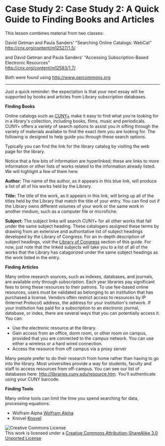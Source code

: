 # Case Study 2: Case Study 2: A Quick Guide to Finding Books and Articles

This lesson combines material from two classes:

David Getman and Paula Sanders' "Searching Online Catalogs: WebCat"  
<http://cnx.org/content/m12527/1.5/>

and
David Getman and Paula Sanders' "Accessing Subscription-Based Electronic Resources"  
<http://cnx.org/content/m12583/1.7/>

Both were found using <http://www.oercommons.org>

---
Just a quick reminder: the expectation is that your next essay will be supported by books and articles from Library subscription databases.

**Finding Books**

Online catalogs such as [CUNY+](http://apps.appl.cuny.edu:83/F?func=find-b-0) make it easy to find what you're looking for in a library's collection, including books, films, music and periodicals. CUNY+ offers a variety of search options to assist you in sifting through the variety of materials availabe to find the exact item you are looking for. The following is designed to help guide you through these search options.

Typically you can find the link for the library catalog by visiting the web page for the library.

Notice that a few bits of information are hyperlinked; these are links to more information or other lists of works related to the information already listed. We will highlight a few of them here.

**Author:** The name of the author, as it appears in this blue link, will produce a list of all of his works held by the Library.

**Title:** The title of the work, as it appears in this link, will bring up all of the titles held by the Library that match the title of your entry. You can find out if the Library owns different volumes of your work or the same work in another medium, such as a computer file or microfiche.

**Subject:** The subject links will search CUNY+ for all other works that fall under the same subject heading. These catalogers assigned these terms by drawing from an extensive and authoritative list of subject headings developed by the Library of Congress. For an in-depth description of subject headings, visit the [Library of Congress](http://cnx.org/content/m12585/latest/#loc) section of this guide. For now, just note that the linked subjects will take you to a list of all of the works that the Library has catagorized under the same subject headings as the work listed in the entry.

**Finding Articles**

Many online research sources, such as indexes, databases, and journals, are available only through subscription. Each year libraries pay significant fees to bring these resources to their patrons. To use fee-based online resources, users must be validated as belonging to an institution that has purchased a license. Vendors often restrict access to resources by IP (Internet Protocol) address, the address for your institution's network. If your institution has paid for a subscription to an electronic journal, database, or index, there are several ways that you can potentially access it. You can:

* Use the electronic resource at the library.
* Gain access from an office, dorm room, or other room on campus, provided that you are connected to the campus network. You can use either a wireless or a hard wired connection.
* Access the resource from off campus via a proxy server

Many people prefer to do their research from home rather than having to go into the library. Most universities provide a way for students, faculty and staff to access resources from off-campus. You can see our list of databases here: <http://libraries.cuny.edu/resource.htm>. You'll authenticate using your CUNY barcode.

**Finding Tools**

Many online tools can limit the time you spend searching for data, processing equations.

* Wolfram Alpha [Wolfram Alpha](www.wolframalpha.com)
* Knovel [Knovel](www.knovel.com)

![Creative Commons License](http://i.creativecommons.org/l/by-sa/3.0/88x31.png)  
This work is licensed under a [Creative Commons Attribution-ShareAlike 3.0 Unported License](http://creativecommons.org/licenses/by-sa/3.0/deed.en_US)

